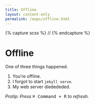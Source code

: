 ```yaml
---
title: Offline
layout: content-only
permalink: /oops/offline.html
---
```

{% capture scss %}
//<!-- Make this as tiny as possible (added html comment bc syntax is annoying)
@import "_vars";
main .container {
    position: relative;
    top: 50%;
    width: 100%;
    transform: translateY(-50%);
}
//-->
{% endcapture %}<style>{{ scss | scssify }}</style>

# Offline

One of three things happened.

1. You’re offline.
2. I forgot to start `jekyll serve`.
3. My web server diedededed.

_Protip: Press_ <kbd><kbd>&#8984; Command</kbd> + <kbd>R</kbd></kbd> _to refresh._

<!-- > _“If you search for it, you’ll find everything.” &mdash;&nbsp;Short&nbsp;Thoughts, Nichijou_ -->
